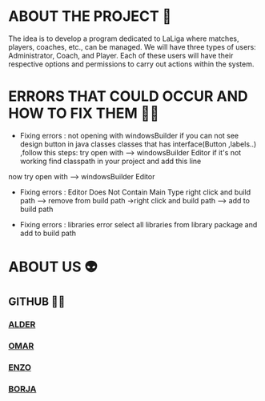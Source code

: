 # ABOUT THE PROJECT 🚀
The idea is to develop a program dedicated to LaLiga where matches, players, coaches, etc., can be managed. We will have three types of users: Administrator, Coach, and Player. Each of these users will have their respective options and permissions to carry out actions within the system.




# ERRORS THAT COULD OCCUR AND HOW TO FIX THEM 🧑‍🔧

- Fixing errors : not opening with windowsBuilder
if you can not  see design button in java classes classes that has interface(Button ,labels..) ,follow this steps:
try open with --> windowsBuilder Editor
if it's not working 
find classpath in your project and add this line

<classpath>
<classpathentry kind="con" path="org.eclipse.jdt.launching.JRE_CONTAINER/org.eclipse.jdt.internal.debug.ui.launcher.StandardVMType/JavaSE-20">
		<attributes>
			<attribute name="module" value="true"/>
		</attributes>
	</classpathentry>
</classpath>

now try open with --> windowsBuilder Editor

- Fixing errors : Editor Does Not Contain Main Type
right click and build path --> remove from build path ->right click and build path --> add to build path 

- Fixing errors : libraries error
select all libraries from library package and add to build path

# ABOUT US 👽

## GITHUB 👨‍💻
### [ALDER](https://github.com/Alderoto16)
### [OMAR](https://github.com/8xbit)
### [ENZO](https://github.com/ebenitz18)
### [BORJA](https://github.com/Borja03)
